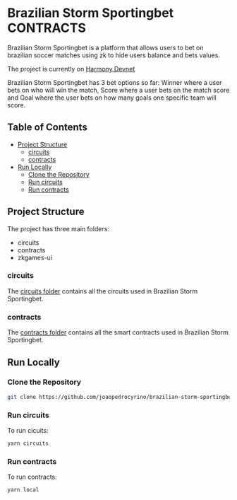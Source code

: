 # Brazilian Storm Sportingbet CONTRACTS <!-- omit in toc -->

Brazilian Storm Sportingbet is a platform that allows users to bet on brazilian soccer matches using zk to hide users balance and bets values.


The project is currently on [Harmony Devnet](https://explorer.ps.hmny.io/)

Brazilian Storm Sportingbet has 3 bet options so far: Winner where a user bets on who will win the match, Score where a user bets on the match score and Goal where the user bets on how many goals one specific team will score.

<!-- Brazilian Storm Sportingbet Demo Video:

https://youtu.be -->

## Table of Contents <!-- omit in toc -->

- [Project Structure](#project-structure)
  - [circuits](#circuits)
  - [contracts](#contracts)
- [Run Locally](#run-locally)
  - [Clone the Repository](#clone-the-repository)
  - [Run circuits](#run-circuits)
  - [Run contracts](#run-contracts)

## Project Structure

The project has three main folders:

- circuits
- contracts
- zkgames-ui

### circuits

The [circuits folder](/circuits/) contains all the circuits used in Brazilian Storm Sportingbet.


### contracts

The [contracts folder](/contracts/) contains all the smart contracts used in Brazilian Storm Sportingbet.


## Run Locally

### Clone the Repository

```bash
git clone https://github.com/joaopedrocyrino/brazilian-storm-sportingbet-contracts.git
```

### Run circuits

To run cicuits:

```bash
yarn circuits
```

### Run contracts

To run contracts:

```bash
yarn local
```